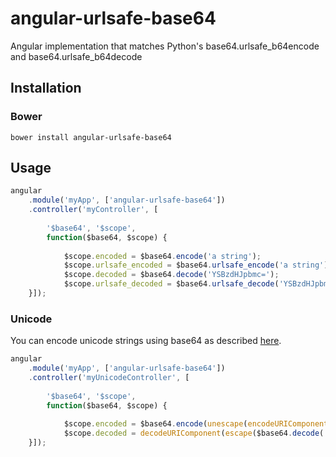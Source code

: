 # angular-urlsafe-base64
Angular implementation that matches Python's base64.urlsafe_b64encode and base64.urlsafe_b64decode


## Installation

### Bower

```
bower install angular-urlsafe-base64
```



## Usage

```javascript
angular
    .module('myApp', ['angular-urlsafe-base64'])
    .controller('myController', [
    
        '$base64', '$scope', 
        function($base64, $scope) {
        
            $scope.encoded = $base64.encode('a string');
            $scope.urlsafe_encoded = $base64.urlsafe_encode('a string');
            $scope.decoded = $base64.decode('YSBzdHJpbmc=');
            $scope.urlsafe_decoded = $base64.urlsafe_decode('YSBzdHJpbmc=');
    }]);
```

### Unicode

You can encode unicode strings using base64 as described [here](https://developer.mozilla.org/en-US/docs/Web/API/WindowBase64/Base64_encoding_and_decoding#The_.22Unicode_Problem.22).

```javascript
angular
    .module('myApp', ['angular-urlsafe-base64'])
    .controller('myUnicodeController', [
    
        '$base64', '$scope', 
        function($base64, $scope) {
        
            $scope.encoded = $base64.encode(unescape(encodeURIComponent('✓ a string')));
            $scope.decoded = decodeURIComponent(escape($base64.decode('4pyTIGEgc3RyaW5n')));
    }]);
```


